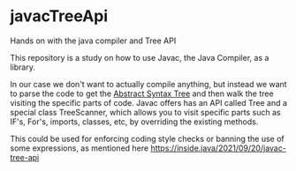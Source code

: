 # javacTreeApi
Hands on with the java compiler and Tree API

This repository is a study on how to use Javac, the Java Compiler, as a library.

In our case we don't want to actually compile anything, but instead we want to parse the code to get the [Abstract Syntax Tree](https://en.wikipedia.org/wiki/Abstract_syntax_tree)
and then walk the tree visiting the specific parts of code.
Javac offers has an API called Tree and a special class TreeScanner, which allows you to visit specific parts such as IF's, For's, imports, classes, etc, 
by overriding the existing methods.

This could be used for enforcing coding style checks or banning the use of some expressions, as mentioned here https://inside.java/2021/09/20/javac-tree-api
